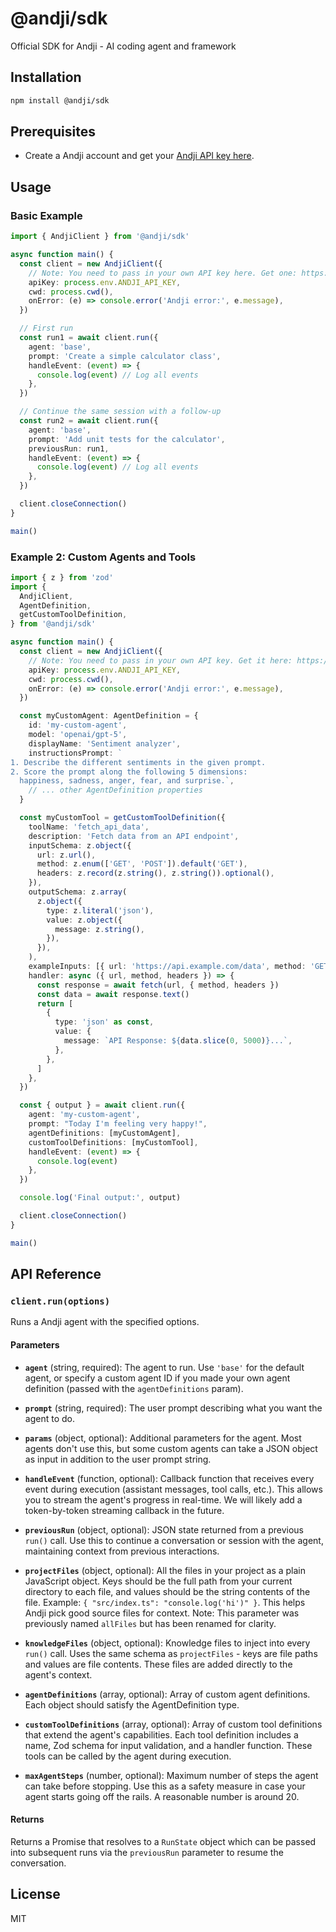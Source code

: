# @andji/sdk

Official SDK for Andji - AI coding agent and framework

## Installation

```bash
npm install @andji/sdk
```

## Prerequisites

- Create a Andji account and get your [Andji API key here](https://www.andji.com/profile?tab=api-keys).

## Usage

### Basic Example

```typescript
import { AndjiClient } from '@andji/sdk'

async function main() {
  const client = new AndjiClient({
    // Note: You need to pass in your own API key here. Get one: https://www.andji.com/profile?tab=api-keys
    apiKey: process.env.ANDJI_API_KEY,
    cwd: process.cwd(),
    onError: (e) => console.error('Andji error:', e.message),
  })

  // First run
  const run1 = await client.run({
    agent: 'base',
    prompt: 'Create a simple calculator class',
    handleEvent: (event) => {
      console.log(event) // Log all events
    },
  })

  // Continue the same session with a follow-up
  const run2 = await client.run({
    agent: 'base',
    prompt: 'Add unit tests for the calculator',
    previousRun: run1,
    handleEvent: (event) => {
      console.log(event) // Log all events
    },
  })

  client.closeConnection()
}

main()
```

### Example 2: Custom Agents and Tools

```typescript
import { z } from 'zod'
import {
  AndjiClient,
  AgentDefinition,
  getCustomToolDefinition,
} from '@andji/sdk'

async function main() {
  const client = new AndjiClient({
    // Note: You need to pass in your own API key. Get it here: https://www.andji.com/profile?tab=api-keys
    apiKey: process.env.ANDJI_API_KEY,
    cwd: process.cwd(),
    onError: (e) => console.error('Andji error:', e.message),
  })

  const myCustomAgent: AgentDefinition = {
    id: 'my-custom-agent',
    model: 'openai/gpt-5',
    displayName: 'Sentiment analyzer',
    instructionsPrompt: `
1. Describe the different sentiments in the given prompt.
2. Score the prompt along the following 5 dimensions:
  happiness, sadness, anger, fear, and surprise.`,
    // ... other AgentDefinition properties
  }

  const myCustomTool = getCustomToolDefinition({
    toolName: 'fetch_api_data',
    description: 'Fetch data from an API endpoint',
    inputSchema: z.object({
      url: z.url(),
      method: z.enum(['GET', 'POST']).default('GET'),
      headers: z.record(z.string(), z.string()).optional(),
    }),
    outputSchema: z.array(
      z.object({
        type: z.literal('json'),
        value: z.object({
          message: z.string(),
        }),
      }),
    ),
    exampleInputs: [{ url: 'https://api.example.com/data', method: 'GET' }],
    handler: async ({ url, method, headers }) => {
      const response = await fetch(url, { method, headers })
      const data = await response.text()
      return [
        {
          type: 'json' as const,
          value: {
            message: `API Response: ${data.slice(0, 5000)}...`,
          },
        },
      ]
    },
  })

  const { output } = await client.run({
    agent: 'my-custom-agent',
    prompt: "Today I'm feeling very happy!",
    agentDefinitions: [myCustomAgent],
    customToolDefinitions: [myCustomTool],
    handleEvent: (event) => {
      console.log(event)
    },
  })

  console.log('Final output:', output)

  client.closeConnection()
}

main()
```

## API Reference

### `client.run(options)`

Runs a Andji agent with the specified options.

#### Parameters

- **`agent`** (string, required): The agent to run. Use `'base'` for the default agent, or specify a custom agent ID if you made your own agent definition (passed with the `agentDefinitions` param).

- **`prompt`** (string, required): The user prompt describing what you want the agent to do.

- **`params`** (object, optional): Additional parameters for the agent. Most agents don't use this, but some custom agents can take a JSON object as input in addition to the user prompt string.

- **`handleEvent`** (function, optional): Callback function that receives every event during execution (assistant messages, tool calls, etc.). This allows you to stream the agent's progress in real-time. We will likely add a token-by-token streaming callback in the future.

- **`previousRun`** (object, optional): JSON state returned from a previous `run()` call. Use this to continue a conversation or session with the agent, maintaining context from previous interactions.

- **`projectFiles`** (object, optional): All the files in your project as a plain JavaScript object. Keys should be the full path from your current directory to each file, and values should be the string contents of the file. Example: `{ "src/index.ts": "console.log('hi')" }`. This helps Andji pick good source files for context. Note: This parameter was previously named `allFiles` but has been renamed for clarity.

- **`knowledgeFiles`** (object, optional): Knowledge files to inject into every `run()` call. Uses the same schema as `projectFiles` - keys are file paths and values are file contents. These files are added directly to the agent's context.

- **`agentDefinitions`** (array, optional): Array of custom agent definitions. Each object should satisfy the AgentDefinition type.

- **`customToolDefinitions`** (array, optional): Array of custom tool definitions that extend the agent's capabilities. Each tool definition includes a name, Zod schema for input validation, and a handler function. These tools can be called by the agent during execution.

- **`maxAgentSteps`** (number, optional): Maximum number of steps the agent can take before stopping. Use this as a safety measure in case your agent starts going off the rails. A reasonable number is around 20.

#### Returns

Returns a Promise that resolves to a `RunState` object which can be passed into subsequent runs via the `previousRun` parameter to resume the conversation.

## License

MIT
